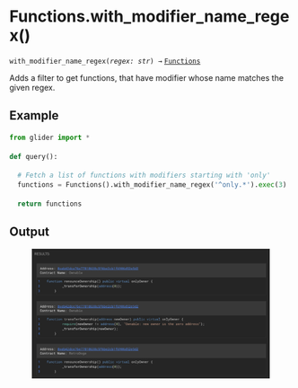 # Functions.with\_modifier\_name\_regex()

`with_modifier_name_regex(`_`regex: str`_`) →` [`Functions`](./)

Adds a filter to get functions, that have modifier whose name matches the given regex.

## Example

```python
from glider import *

def query():
  
  # Fetch a list of functions with modifiers starting with 'only'
  functions = Functions().with_modifier_name_regex('^only.*').exec(3)

  return functions
```

## Output

<figure><img src="../../../.gitbook/assets/image (6) (1) (1) (1) (1) (1) (1) (1) (1) (1).png" alt=""><figcaption></figcaption></figure>
